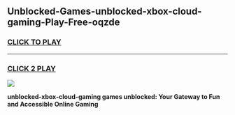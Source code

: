 
## Unblocked-Games-unblocked-xbox-cloud-gaming-Play-Free-oqzde
<h3>
<a href="https://premium76.site?title=unblocked-xbox-cloud-gaming&ref=23A">CLICK TO PLAY</a></h3>
<hr>

<h3>
<a href="https://premium76.site?title=unblocked-xbox-cloud-gaming&ref=23A">CLICK 2 PLAY</a>
  
</h3>

<a href="https://premium76.site?title=unblocked-xbox-cloud-gaming&ref=23A"><img src="https://clearcache.store/games.png"></a>


**unblocked-xbox-cloud-gaming games unblocked: Your Gateway to Fun and Accessible Online Gaming**
